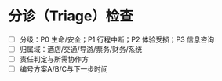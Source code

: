 # 分诊（Triage）检查

- [ ] 分级：P0 生命/安全；P1 行程中断；P2 体验受损；P3 信息咨询
- [ ] 归属域：酒店/交通/导游/票务/财务/系统
- [ ] 责任判定与所需协作方
- [ ] 编号方案A/B/C与下一步时间
